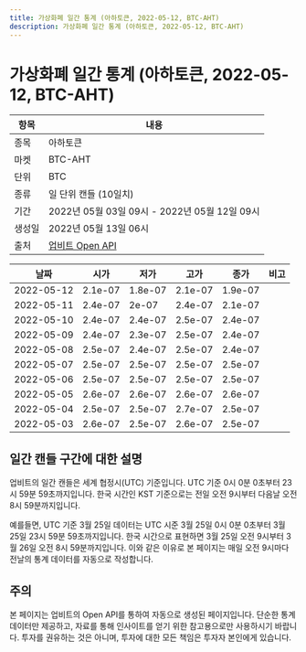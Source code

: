 ```yaml
---
title: 가상화폐 일간 통계 (아하토큰, 2022-05-12, BTC-AHT)
description: 가상화폐 일간 통계 (아하토큰, 2022-05-12, BTC-AHT)
---
```



가상화폐 일간 통계 (아하토큰, 2022-05-12, BTC-AHT)
===

|항목|내용|
|--|--|
|종목|아하토큰|
|마켓|BTC-AHT|
|단위|BTC|
|종류|일 단위 캔들 (10일치)|
|기간|2022년 05월 03일 09시 - 2022년 05월 12일 09시|
|생성일|2022년 05월 13일 06시|
|출처|[업비트 Open API](https://docs.upbit.com)|


|날짜|시가|저가|고가|종가|비고|
|--|--|--|--|--|--|
|2022-05-12|2.1e-07|1.8e-07|2.1e-07|1.9e-07|    |
|2022-05-11|2.4e-07|2e-07|2.4e-07|2.1e-07|    |
|2022-05-10|2.4e-07|2.4e-07|2.5e-07|2.4e-07|    |
|2022-05-09|2.4e-07|2.3e-07|2.5e-07|2.4e-07|    |
|2022-05-08|2.5e-07|2.4e-07|2.5e-07|2.4e-07|    |
|2022-05-07|2.5e-07|2.5e-07|2.5e-07|2.5e-07|    |
|2022-05-06|2.5e-07|2.5e-07|2.5e-07|2.5e-07|    |
|2022-05-05|2.6e-07|2.6e-07|2.6e-07|2.6e-07|    |
|2022-05-04|2.5e-07|2.5e-07|2.7e-07|2.5e-07|    |
|2022-05-03|2.6e-07|2.5e-07|2.6e-07|2.5e-07|    |


일간 캔들 구간에 대한 설명
---


업비트의 일간 캔들은 세계 협정시(UTC) 기준입니다. 
UTC 기준 0시 0분 0초부터 23시 59분 59초까지입니다. 
한국 시간인 KST 기준으로는 전일 오전 9시부터 다음날 오전 8시 59분까지입니다. 


예를들면, UTC 기준 3월 25일 데이터는 UTC 시준 3월 25일 0시 0분 0초부터 3월 25일 23시 59분 59초까지입니다. 
한국 시간으로 표현하면 3월 25일 오전 9시부터 3월 26일 오전 8시 59분까지입니다. 
이와 같은 이유로 본 페이지는 매일 오전 9시마다 전날의 통계 데이터를 자동으로 작성합니다. 


주의
---


본 페이지는 업비트의 Open API를 통하여 자동으로 생성된 페이지입니다. 
단순한 통계 데이터만 제공하고, 자료를 통해 인사이트를 얻기 위한 참고용으로만 사용하시기 바랍니다. 
투자를 권유하는 것은 아니며, 투자에 대한 모든 책임은 투자자 본인에게 있습니다. 
